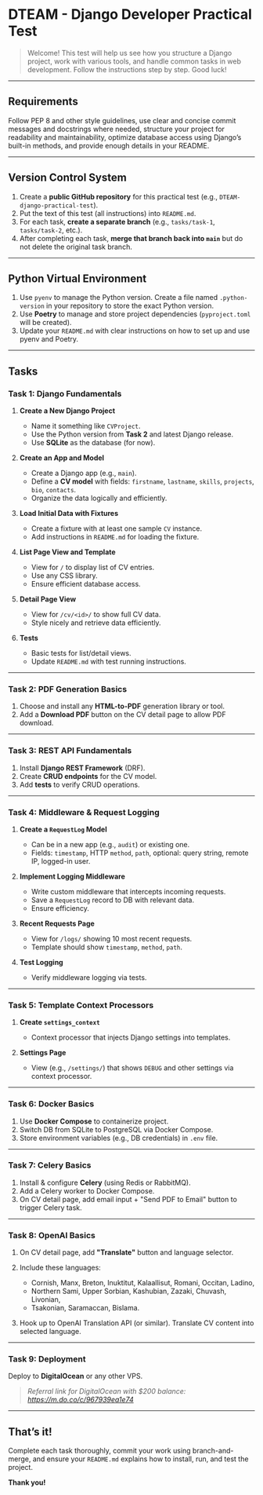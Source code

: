 
# DTEAM - Django Developer Practical Test

> Welcome! This test will help us see how you structure a Django project, work with various tools, and handle common tasks in web development. Follow the instructions step by step. Good luck!

---

## Requirements

Follow PEP 8 and other style guidelines, use clear and concise commit messages and docstrings where needed, structure your project for readability and maintainability, optimize database access using Django’s built-in methods, and provide enough details in your README.

---

## Version Control System

1. Create a **public GitHub repository** for this practical test (e.g., `DTEAM-django-practical-test`).
2. Put the text of this test (all instructions) into `README.md`.
3. For each task, **create a separate branch** (e.g., `tasks/task-1`, `tasks/task-2`, etc.).
4. After completing each task, **merge that branch back into `main`** but do not delete the original task branch.

---

## Python Virtual Environment

1. Use `pyenv` to manage the Python version. Create a file named `.python-version` in your repository to store the exact Python version.
2. Use **Poetry** to manage and store project dependencies (`pyproject.toml` will be created).
3. Update your `README.md` with clear instructions on how to set up and use pyenv and Poetry.

---

## Tasks

### Task 1: Django Fundamentals

1. **Create a New Django Project**
   - Name it something like `CVProject`.
   - Use the Python version from **Task 2** and latest Django release.
   - Use **SQLite** as the database (for now).

2. **Create an App and Model**
   - Create a Django app (e.g., `main`).
   - Define a **CV model** with fields: `firstname`, `lastname`, `skills`, `projects`, `bio`, `contacts`.
   - Organize the data logically and efficiently.

3. **Load Initial Data with Fixtures**
   - Create a fixture with at least one sample `CV` instance.
   - Add instructions in `README.md` for loading the fixture.

4. **List Page View and Template**
   - View for `/` to display list of CV entries.
   - Use any CSS library.
   - Ensure efficient database access.

5. **Detail Page View**
   - View for `/cv/<id>/` to show full CV data.
   - Style nicely and retrieve data efficiently.

6. **Tests**
   - Basic tests for list/detail views.
   - Update `README.md` with test running instructions.

---

### Task 2: PDF Generation Basics

1. Choose and install any **HTML-to-PDF** generation library or tool.
2. Add a **Download PDF** button on the CV detail page to allow PDF download.

---

### Task 3: REST API Fundamentals

1. Install **Django REST Framework** (DRF).
2. Create **CRUD endpoints** for the CV model.
3. Add **tests** to verify CRUD operations.

---

### Task 4: Middleware & Request Logging

1. **Create a `RequestLog` Model**
   - Can be in a new app (e.g., `audit`) or existing one.
   - Fields: `timestamp`, HTTP `method`, `path`, optional: query string, remote IP, logged-in user.

2. **Implement Logging Middleware**
   - Write custom middleware that intercepts incoming requests.
   - Save a `RequestLog` record to DB with relevant data.
   - Ensure efficiency.

3. **Recent Requests Page**
   - View for `/logs/` showing 10 most recent requests.
   - Template should show `timestamp`, `method`, `path`.

4. **Test Logging**
   - Verify middleware logging via tests.

---

### Task 5: Template Context Processors

1. **Create `settings_context`**
   - Context processor that injects Django settings into templates.

2. **Settings Page**
   - View (e.g., `/settings/`) that shows `DEBUG` and other settings via context processor.

---

### Task 6: Docker Basics

1. Use **Docker Compose** to containerize project.
2. Switch DB from SQLite to PostgreSQL via Docker Compose.
3. Store environment variables (e.g., DB credentials) in `.env` file.

---

### Task 7: Celery Basics

1. Install & configure **Celery** (using Redis or RabbitMQ).
2. Add a Celery worker to Docker Compose.
3. On CV detail page, add email input + "Send PDF to Email" button to trigger Celery task.

---

### Task 8: OpenAI Basics

1. On CV detail page, add **"Translate"** button and language selector.
2. Include these languages:
   - Cornish, Manx, Breton, Inuktitut, Kalaallisut, Romani, Occitan, Ladino,
   - Northern Sami, Upper Sorbian, Kashubian, Zazaki, Chuvash, Livonian,
   - Tsakonian, Saramaccan, Bislama.

3. Hook up to OpenAI Translation API (or similar). Translate CV content into selected language.

---

### Task 9: Deployment

Deploy to **DigitalOcean** or any other VPS.

> *Referral link for DigitalOcean with $200 balance: https://m.do.co/c/967939ea1e74*

---

## That’s it!

Complete each task thoroughly, commit your work using branch-and-merge, and ensure your `README.md` explains how to install, run, and test the project.

**Thank you!**
